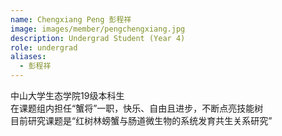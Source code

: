```yaml
---
name: Chengxiang Peng 彭程祥
image: images/member/pengchengxiang.jpg
description: Undergrad Student (Year 4)
role: undergrad
aliases:
  - 彭程祥
---
```


<centre>
中山大学生态学院19级本科生<br>
在课题组内担任“蟹将”一职，快乐、自由且进步，不断点亮技能树<br>
目前研究课题是“红树林螃蟹与肠道微生物的系统发育共生关系研究”
</centre>
